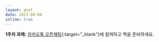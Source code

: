 ```yaml
---
layout: post
date: 2023-09-04
inline: true
---
```


**1주차 과제:** [카카오톡 오픈채팅](https://open.kakao.com/o/g85r1PDf){:target="\_blank"}에 참여하고 책을 준비하세요.
